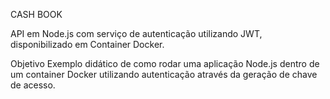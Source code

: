 CASH BOOK

API em Node.js com serviço de autenticação utilizando JWT, disponibilizado em Container Docker.

Objetivo
Exemplo didático de como rodar uma aplicação Node.js dentro de um container Docker utilizando autenticação através da geração de chave de acesso.
